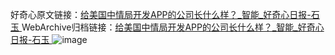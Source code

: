 好奇心原文链接：[给美国中情局开发APP的公司长什么样？_智能_好奇心日报-石玉 ](https://www.qdaily.com/articles/10519.html)
WebArchive归档链接：[给美国中情局开发APP的公司长什么样？_智能_好奇心日报-石玉 ](http://web.archive.org/web/20190623160519/https://www.qdaily.com/articles/10519.html)
![image](http://ww3.sinaimg.cn/large/007d5XDply1g3vzavqfajj30u03xyb29)